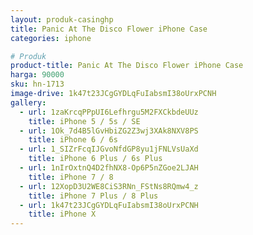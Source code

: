 ```yaml
---
layout: produk-casinghp
title: Panic At The Disco Flower iPhone Case
categories: iphone

# Produk
product-title: Panic At The Disco Flower iPhone Case
harga: 90000
sku: hn-1713
image-drive: 1k47t23JCgGYDLqFuIabsmI38oUrxPCNH
gallery:
  - url: 1zaKrcqPPpUI6Lefhrgu5M2FXCkbdeUUz
    title: iPhone 5 / 5s / SE
  - url: 1Ok_7d4B5lGvHbiZG2Z3wj3XAk8NXV8PS
    title: iPhone 6 / 6s
  - url: 1_SIZrFcqIJGvoNfdGP8yu1jFNLVsUaXd
    title: iPhone 6 Plus / 6s Plus
  - url: 1nIrOxtnQ4D2fhNX8-Op6P5nZGoe2LJAH
    title: iPhone 7 / 8
  - url: 12XopD3U2WE8CiS3RNn_FStNs8RQmw4_z
    title: iPhone 7 Plus / 8 Plus
  - url: 1k47t23JCgGYDLqFuIabsmI38oUrxPCNH
    title: iPhone X
---
```

